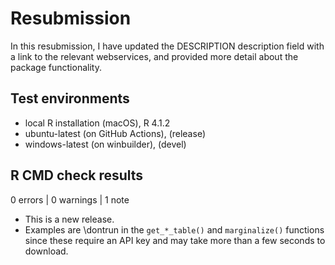 # Resubmission

In this resubmission, I have updated the DESCRIPTION description field with a
link to the relevant webservices, and provided more detail about the package
functionality.

## Test environments
* local R installation (macOS), R 4.1.2
* ubuntu-latest (on GitHub Actions), (release)
* windows-latest (on winbuilder), (devel)

## R CMD check results

0 errors | 0 warnings | 1 note

* This is a new release.
* Examples are \dontrun in the `get_*_table()` and `marginalize()` functions
since these require an API key and may take more than a few seconds to download.
